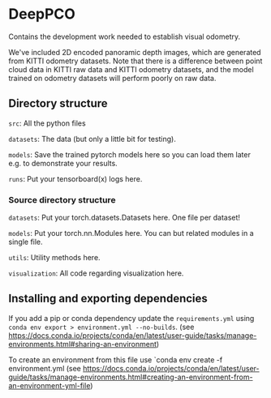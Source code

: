 # DeepPCO

Contains the development work needed to establish visual odometry. 

We've included 2D encoded panoramic depth images, which are generated from KITTI odometry datasets.
Note that there is a difference between point cloud data in KITTI raw data and KITTI odometry datasets, and the model trained on odometry datasets will perform poorly on raw data.

## Directory structure

`src`: All the python files

`datasets`: The data (but only a little bit for testing).

`models`: Save the trained pytorch models here so you can load them later e.g. to demonstrate your results.

`runs`: Put your tensorboard(x) logs here.

### Source directory structure

`datasets`: Put your torch.datasets.Datasets here. One file per dataset!

`models`: Put your torch.nn.Modules here. You can but related modules in a single file.

`utils`: Utility methods here.

`visualization`: All code regarding visualization here. 


## Installing and exporting dependencies

If you add a pip or conda dependency update the `requirements.yml` using `conda env export > environment.yml --no-builds`. (see https://docs.conda.io/projects/conda/en/latest/user-guide/tasks/manage-environments.html#sharing-an-environment)

To create an environment from this file use `conda env create -f environment.yml (see https://docs.conda.io/projects/conda/en/latest/user-guide/tasks/manage-environments.html#creating-an-environment-from-an-environment-yml-file)
